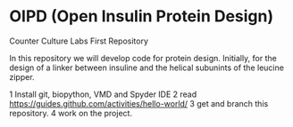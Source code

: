 # OIPD (Open Insulin Protein Design)
Counter Culture Labs First Repository

In this repository we will develop code for protein design. Initially, for the design of a linker between insuline 
and the helical subunints of the leucine zipper. 

1 Install git, biopython, VMD and Spyder IDE
2 read https://guides.github.com/activities/hello-world/
3 get and branch this repository.
4 work on the project.
